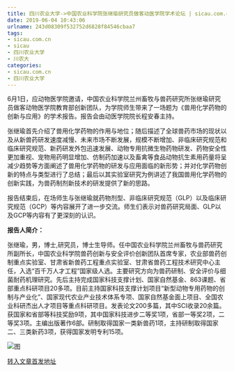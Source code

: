 ```yaml
---
title: 四川农业大学->中国农业科学院张继瑜研究员做客动医学院学术论坛 | sicau.com.cn
date: 2019-06-04 10:43:06
urlname: 243d08309f532752d6828f84546cbaa7
tags: 
- sicau.com.cn
- sicau
- 四川农业大学
- 川农大
categories:
- sicau.com.cn
- 四川农业大学
---
```



6月1日，应动物医学院邀请，中国农业科学院兰州畜牧与兽药研究所张继瑜研究员做客动物医学院教育部创新团队，为学院师生带来了一场题为《兽用化学药物的创新与应用》的学术报告。报告会由动医学院院长程安春主持。

张继瑜首先介绍了兽用化学药物的作用与地位；随后描述了全球兽药市场的现状以及从新兽药研发速度减慢、未来市场不断发展，规模不断增加、非临床研究规范和临床研究规范、新药研发外包迅速发展、动物专用抗微生物药物研发、药物安全性更加重视、宠物用药明显增加、仿制药加速以及畜禽等食品动物抗生素用药量将呈减少趋势等方面阐述了兽用化学药物的研发与应用面临的新形势；并对化学药物创新的特点与类型进行了总结；最后以其实验室研究为例讲述了我国兽用化学药物的创新实践，为兽药制剂新技术的研发提供了新的思路。

报告结束后，在场师生与张继瑜就药物剂型、非临床研究规范（GLP）以及临床研究规范（GCP）等内容展开了进一步交流。师生们表示对兽药研究局面、GLP以及GCP等内容有了更深刻的认识。

**报告人简介：**

张继瑜，男，博士,研究员，博士生导师。任中国农业科学院兰州畜牧与兽药研究所副所长，中国农业科学院兽药创新与安全评价创新团队首席专家，农业部兽药创制重点实验室、甘肃省新兽药工程重点实验室、甘肃省兽药工程技术研究中心主任，入选“百千万人才工程”国家级人选。主要研究方向为兽药研制、安全评价与细菌耐药机理研究。先后主持完成国家科技支撑计划、国家自然基金、863课题、省部重点科研项目20多项。目前主持国家科技支撑计划项目“新型动物专用药物的创制与产业化”、国家现代农业产业技术体系专项、国家自然基金面上项目、全国农业科研杰出人才项目等重点科研项目。发表论文200多篇，其中SCI收录20余篇。获国家和省部等科技奖励9项，其中国家科技进步二等奖1项，省部一等奖2项，二等奖3项。主编出版著作6部。研制取得国家一类新兽药1项，主持研制取得国家二、三类新药3项，获得国家发明专利15项。



![图](https://news.sicau.edu.cn/__local/E/61/6A/E8464A886503433D7785DB2DBD2_633A2C52_15654.jpg)

[转入文章首发地址](https://news.sicau.edu.cn/info/1078/51886.htm)